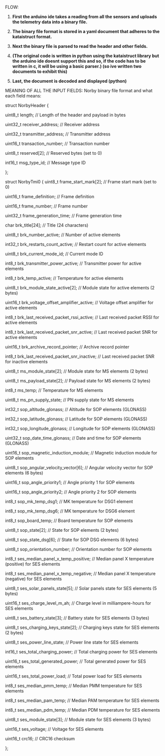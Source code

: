 FLOW:

1. **First the arduino ide takes a reading from all the sensors and uploads the telemetry data into a binary file.**

2. **The binary file format is stored in a yaml document that adheres to the kataistruct format.**

3. **Next the binary file is parsed to read the header and other fields.**

4. **(The original code is written in python using the kataistruct library but the arduino ide doesnt support this and so, if the code has to be written in c, it will be using a basic parser.) (so ive written two documents to exhibit this)**

5. **Last, the document is decoded and displayed (python)**

MEANING OF ALL THE INPUT FIELDS:
Norby binary file format and what each field means:

struct NorbyHeader {

  uint8_t length;                    // Length of the header and payload in bytes
  
  uint32_t receiver_address;         // Receiver address
  
  uint32_t transmitter_address;      // Transmitter address
  
  uint16_t transaction_number;       // Transaction number
  
  uint8_t reserved[2];               // Reserved bytes (set to 0)
  
  int16_t msg_type_id;               // Message type ID
  
};


struct NorbyTmi0 {
  uint8_t frame_start_mark[2];                   // Frame start mark (set to 0)
  
  uint16_t frame_definition;                     // Frame definition
  
  uint16_t frame_number;                         // Frame number
  
  uint32_t frame_generation_time;                // Frame generation time
  
  char brk_title[24];                            // Title (24 characters)
  
  uint8_t brk_number_active;                     // Number of active elements
  
  int32_t brk_restarts_count_active;             // Restart count for active elements
  
  uint8_t brk_current_mode_id;                   // Current mode ID
  
  int8_t brk_transmitter_power_active;           // Transmitter power for active elements
  
  int8_t brk_temp_active;                         // Temperature for active elements
  
  uint8_t brk_module_state_active[2];            // Module state for active elements (2 bytes)
  
  uint16_t brk_voltage_offset_amplifier_active;  // Voltage offset amplifier for active elements
  
  int8_t brk_last_received_packet_rssi_active;   // Last received packet RSSI for active elements
  
  int8_t brk_last_received_packet_snr_active;    // Last received packet SNR for active elements
  
  uint16_t brk_archive_record_pointer;           // Archive record pointer
  
  int8_t brk_last_received_packet_snr_inactive;  // Last received packet SNR for inactive elements
  
  uint8_t ms_module_state[2];                    // Module state for MS elements (2 bytes)
  
  uint8_t ms_payload_state[2];                   // Payload state for MS elements (2 bytes)
  
  int8_t ms_temp;                                // Temperature for MS elements
  
  uint8_t ms_pn_supply_state;                    // PN supply state for MS elements
  
  int32_t sop_altitude_glonass;                  // Altitude for SOP elements (GLONASS)
  
  int32_t sop_latitude_glonass;                  // Latitude for SOP elements (GLONASS)
  
  int32_t sop_longitude_glonass;                 // Longitude for SOP elements (GLONASS)
  
  uint32_t sop_date_time_glonass;                // Date and time for SOP elements (GLONASS)
  
  uint16_t sop_magnetic_induction_module;        // Magnetic induction module for SOP elements
  



uint8_t sop_angular_velocity_vector[6];        // Angular velocity vector for SOP elements (6 bytes)

  uint16_t sop_angle_priority1;                  // Angle priority 1 for SOP elements
 

 uint16_t sop_angle_priority2;                  // Angle priority 2 for SOP elements
 
  int8_t sop_mk_temp_dsg1;                       // MK temperature for DSG1 element
  
  int8_t sop_mk_temp_dsg6;                       // MK temperature for DSG6 element
  
  int8_t sop_board_temp;                         // Board temperature for SOP elements
  
  uint8_t sop_state[2];                          // State for SOP elements (2 bytes)
  
  uint8_t sop_state_dsg[6];                      // State for SOP DSG elements (6 bytes)
  
  uint8_t sop_orientation_number;                // Orientation number for SOP elements
  
  int8_t ses_median_panel_x_temp_positive;       // Median panel X temperature (positive) for SES elements
  
  int8_t ses_median_panel_x_temp_negative;       // Median panel X temperature (negative) for SES elements
  
  uint8_t ses_solar_panels_state[5];             // Solar panels state for SES elements (5 bytes)
  
  uint16_t ses_charge_level_m_ah;                // Charge level in milliampere-hours for SES elements
  
  uint8_t ses_battery_state[3];                  // Battery state for SES elements (3 bytes)
  
  uint8_t ses_charging_keys_state[2];            // Charging keys state for SES elements (2 bytes)
  
  uint8_t ses_power_line_state;                  // Power line state for SES elements
  
  int16_t ses_total_charging_power;              // Total charging power for SES elements
  
  uint16_t ses_total_generated_power;            // Total generated power for SES elements
  
  uint16_t ses_total_power_load;                 // Total power load for SES elements
  
  int8_t ses_median_pmm_temp;                    // Median PMM temperature for SES elements
  
  int8_t ses_median_pam_temp;                    // Median PAM temperature for SES elements
  
  int8_t ses_median_pdm_temp;                    // Median PDM temperature for SES elements
  
  uint8_t ses_module_state[3];                   // Module state for SES elements (3 bytes)
  
  uint16_t ses_voltage;                          // Voltage for SES elements
  
  uint16_t crc16;                                // CRC16 checksum
  
};
